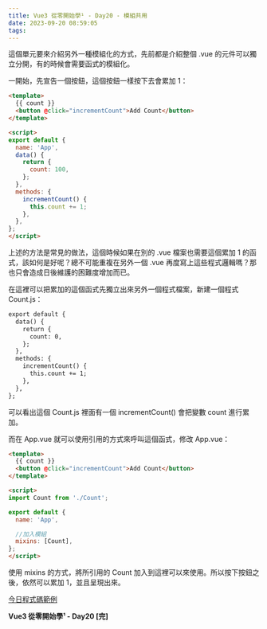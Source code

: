 ```yaml
---
title: Vue3 從零開始學¹ - Day20 - 模組共用
date: 2023-09-20 08:59:05
tags:
---
```

這個單元要來介紹另外一種模組化的方式，先前都是介紹整個 .vue 的元件可以獨立分開，有的時候會需要函式的模組化。

一開始，先宣告一個按鈕，這個按鈕一樣按下去會累加 1：

```html
<template>
  {{ count }}
  <button @click="incrementCount">Add Count</button>
</template>

<script>
export default {
  name: 'App',
  data() {
    return {
      count: 100,
    };
  },
  methods: {
    incrementCount() {
      this.count += 1;
    },
  },
};
</script>
```

上述的方法是常見的做法，這個時候如果在別的 .vue 檔案也需要這個累加 1 的函式，該如何是好呢？總不可能重複在另外一個 .vue 再度寫上這些程式邏輯嗎？那也只會造成日後維護的困難度增加而已。

在這裡可以把累加的這個函式先獨立出來另外一個程式檔案，新建一個程式 Count.js：

```html
export default {
  data() {
    return {
      count: 0,
    };
  },
  methods: {
    incrementCount() {
      this.count += 1;
    },
  },
};
```

可以看出這個 Count.js 裡面有一個 incrementCount() 會把變數 count 進行累加。

而在 App.vue 就可以使用引用的方式來呼叫這個函式，修改 App.vue：

```html
<template>
  {{ count }}
  <button @click="incrementCount">Add Count</button>
</template>

<script>
import Count from './Count';

export default {
  name: 'App',

  //加入模組
  mixins: [Count],
};
</script>
```

使用 mixins 的方式，將所引用的 Count 加入到這裡可以來使用。所以按下按鈕之後，依然可以累加 1，並且呈現出來。

[今日程式碼範例](https://stackblitz.com/edit/vue-utgjmp?file=src%2Fmain.js)

**Vue3 從零開始學¹ - Day20 [完]**